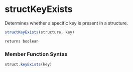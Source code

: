 # structKeyExists

Determines whether a specific key is present in a structure.

```javascript
structKeyExists(structure, key)
```

```javascript
returns boolean
```
### Member Function Syntax

```javascript
struct.keyExists(key)
```
